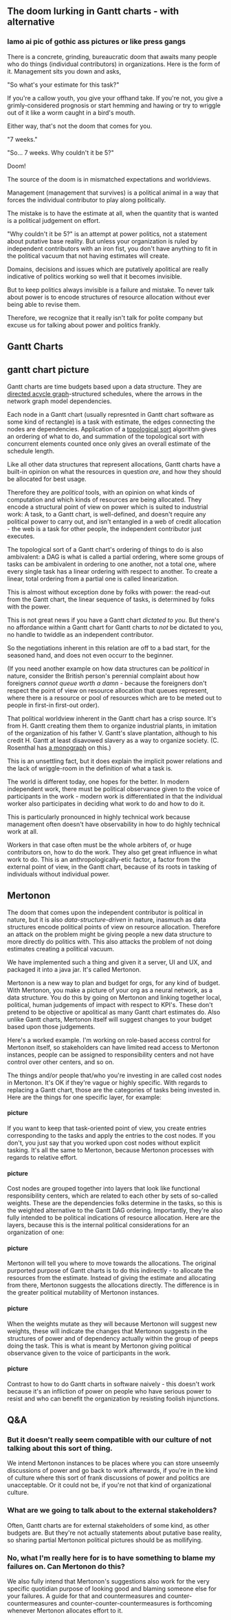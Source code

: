 The doom lurking in Gantt charts - with alternative
---

### lamo ai pic of gothic ass pictures or like press gangs

There is a concrete, grinding, bureaucratic doom that awaits many people who do things (individual contributors) in organizations. Here is the form of it. Management sits you down and asks,

"So what's your estimate for this task?"

If you're a callow youth, you give your offhand take. If you're not, you give a grimly-considered prognosis or start hemming and hawing or try to wriggle out of it like a worm caught in a bird's mouth.

Either way, that's not the doom that comes for you.

"7 weeks."

"So... 7 weeks. Why couldn't it be 5?"

Doom!

The source of the doom is in mismatched expectations and worldviews.

Management (management that survives) is a political animal in a way that forces the individual contributor to play along politically.

The mistake is to have the estimate at all, when the quantity that is wanted is a political judgement on effort.

"Why couldn't it be 5?" is an attempt at power politics, not a statement about putative base reality. But unless your organization is ruled by independent contributors with an iron fist, you don't have anything to fit in the political vacuum that not having estimates will create.

Domains, decisions and issues which are putatively apolitical are really indicative of politics working so well that it becomes invisible.

But to keep politics always invisible is a failure and mistake. To never talk about power is to encode structures of resource allocation without ever being able to revise them.

Therefore, we recognize that it really isn't talk for polite company but excuse us for talking about power and politics frankly.

## Gantt Charts

## gantt chart picture

Gantt charts are time budgets based upon a data structure. They are [directed acycle graph](https://en.wikipedia.org/wiki/Directed_acyclic_graph)-structured schedules, where the arrows in the network graph model dependencies.

Each node in a Gantt chart (usually represnted in Gantt chart software as some kind of rectangle) is a task with estimate, the edges connecting the nodes are dependencies. Application of a [topological sort](https://en.wikipedia.org/wiki/Topological_sorting) algorithm gives an ordering of what to do, and summation of the topological sort with concurrent elements counted once only gives an overall estimate of the schedule length.

Like all other data structures that represent allocations, Gantt charts have a built-in opinion on what the resources in question _are_, and how they should be allocated for best usage.

Therefore they are _political_ tools, with an opinion on what kinds of computation and which kinds of resources are being allocated. They encode a structural point of view on power which is suited to industrial work: A task, to a Gantt chart, is well-defined, and doesn't require any political power to carry out, and isn't entangled in a web of credit allocation - the web is a task for other people, the independent contributor just executes.

The topological sort of a Gantt chart's ordering of things to do is also ambivalent: a DAG is what is called a partial ordering, where some groups of tasks can be ambivalent in ordering to one another, not a total one, where every single task has a linear ordering with respect to another. To create a linear, total ordering from a partial one is called linearization.

This is almost without exception done by folks with power: the read-out from the Gantt chart, the linear sequence of tasks, is determined by folks with the power.

This is not great news if you have a Gantt chart _dictated to you_. But there's no affordance within a Gantt chart for Gantt charts to _not_ be dictated to you, no handle to twiddle as an independent contributor.

So the negotiations inherent in this relation are off to a bad start, for the seasoned hand, and does not even occurr to the beginner.

(If you need another example on how data structures can be _political_ in nature, consider the British person's perennial complaint about how foreigners _cannot queue worth a damn_ - because the foreigners don't respect the point of view on resource allocation that queues represent, where there is a resource or pool of resources which are to be meted out to people in first-in first-out order).

That political worldview inherent in the Gantt chart has a crisp source. It's from H. Gantt creating them them to organize industrial plants, in imitation of the organization of his father V. Gantt's slave plantation, although to his credit H. Gantt at least disavowed slavery as a way to organize society. (C. Rosenthal has [a monograph](https://www.amazon.com/Accounting-Slavery-Management-Caitlin-Rosenthal/dp/0674972090) on this.)

This is an unsettling fact, but it does explain the implicit power relations and the lack of wriggle-room in the definition of what a task is.

The world is different today, one hopes for the better. In modern independent work, there must be political observance given to the voice of participants in the work - modern work is differentiated in that the individual worker also participates in deciding what work to do and how to do it.

This is particularly pronounced in highly technical work because management often doesn't have observability in how to do highly technical work at all.

Workers in that case often must be the whole arbiters of, or huge contributors on, how to do the work. They also get great influence in what work to do. This is an anthropologically-etic factor, a factor from the external point of view, in the Gantt chart, because of its roots in tasking of individuals without individual power.

## Mertonon

The doom that comes upon the independent contributor is political in nature, but it is also _data-structure-driven_ in nature, inasmuch as data structures encode political points of view on resource allocation. Therefore an attack on the problem might be giving people a new data structure to more directly do politics with. This also attacks the problem of not doing estimates creating a political vacuum.

We have implemented such a thing and given it a server, UI and UX, and packaged it into a java jar. It's called Mertonon.

Mertonon is a new way to plan and budget for orgs, for any kind of budget. With Mertonon, you make a picture of your org as a neural network, as a data structure. You do this by going on Mertonon and linking together local, political, human judgements of impact with respect to KPI's. These don't pretend to be objective or apolitical as many Gantt chart estimates do. Also unlike Gantt charts, Mertonon itself will suggest changes to your budget based upon those judgements.

Here's a worked example. I'm working on role-based access control for Mertonon itself, so stakeholders can have limited read access to Mertonon instances, people can be assigned to responsibility centers and not have control over other centers, and so on.

The things and/or people that/who you're investing in are called cost nodes in Mertonon. It's OK if they're vague or highly specific. With regards to replacing a Gantt chart, those are the categories of tasks being invested in. Here are the things for one specific layer, for example:

#### picture

If you want to keep that task-oriented point of view, you create entries corresponding to the tasks and apply the entries to the cost nodes. If you don't, you just say that you worked upon cost nodes without explicit tasking. It's all the same to Mertonon, because Mertonon processes with regards to relative effort.

#### picture

Cost nodes are grouped together into layers that look like functional responsibility centers, which are related to each other by sets of so-called weights. These are the dependencies folks determine in the tasks, so this is the weighted alternative to the Gantt DAG ordering. Importantly, they're also fully intended to be political indications of resource allocation. Here are the layers, because this is the internal political considerations for an organization of one:

#### picture

Mertonon will tell you where to move towards the allocations. The original purported purpose of Gantt charts is to do this indirectly - to allocate the resources from the estimate. Instead of giving the estimate and allocating from there, Mertonon suggests the allocations directly. The difference is in the greater political mutability of Mertonon instances.

#### picture

When the weights mutate as they will because Mertonon will suggest new weights, these will indicate the changes that Mertonon suggests in the structures of power and of dependency actually within the group of peeps doing the task. This is what is meant by Mertonon giving political observance given to the voice of participants in the work.

#### picture

Contrast to how to do Gantt charts in software naively - this doesn't work because it's an infliction of power on people who have serious power to resist and who can benefit the organization by resisting foolish injunctions.

## Q&A

### But it doesn't really seem compatible with our culture of not talking about this sort of thing.

We intend Mertonon instances to be places where you can store unseemly discussions of power and go back to work afterwards, if you're in the kind of culture where this sort of frank discussions of power and politics are unacceptable. Or it could not be, if you're not that kind of organizational culture.

### What are we going to talk about to the external stakeholders?

Often, Gantt charts are for external stakeholders of some kind, as other budgets are. But they're not actually statements about putative base reality, so sharing partial Mertonon political pictures should be as mollifying.

### No, what I'm really here for is to have something to blame my failures on. Can Mertonon do this?

We also fully intend that Mertonon's suggestions also work for the very specific quotidian purpose of looking good and blaming someone else for your failures. A guide for that and countermeasures and counter-countermeasures and counter-counter-countermeasures is forthcoming whenever Mertonon allocates effort to it.
